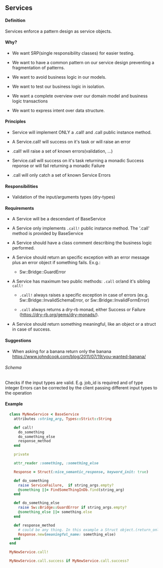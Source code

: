 ## Services

#### Definition
Services enforce a pattern design as service objects.

#### Why?
- We want SRP(single responsibility classes) for easier testing.

- We want to have a common pattern on our service design preventing a fragmentation of patterns.

- We want to avoid business logic in our models.

- We want to test our business logic in isolation.

- We want a complete overview over our domain model and business logic transactions

- We want to express intent over data structure.


#### Principles

- Service will implement ONLY a .call! and .call public instance method.

- A Service.call! will success on it's task or will raise an error

- .call! will raise a set of known errors(validation, ...)

- Service.call will success on it's task returning a monadic Success reponse or will fail returning a monadic Failure

- .call will only catch a set of known Service Errors


#### Responsibilities

- Validation of the input/arguments types (dry-types)


#### Requirements

- A Service will be a descendant of BaseService

- A Service only implements `.call!` public instance method. The '.call' method is provided by BaseService


- A Service should have a class comment describing the business logic performed.

- A Service should return an specific exception with an error message plus an error object if something fails. Ex.g.:
  - Sw::Bridge::GuardError

- A Service has maximum two public methods: `.call` or/and it's sibling `call!`
  - `.call!` always raises a specific exception in case of errors (ex.g. Sw::Bridge::InvalidSchemaError, or Sw::Bridge::InvalidFormError)

  - `.call` always returns a dry-rb monad, either Success or Failure (https://dry-rb.org/gems/dry-monads/).

- A Service should return something meaningful, like an object or a struct in case of success.

#### Suggestions
  
  - When asking for a banana return only the banana
    https://www.johndcook.com/blog/2011/07/19/you-wanted-banana/ 

###### Schema
Checks if the input types are valid.
E.g. job_id is required and of type integer
Errors can be corrected by the client passing different input types to the operation

#### Example


```ruby
  class MyNewService < BaseService
    attributes :string_arg, Types::Strict::String

    def call!
      do_something
      do_something_else
      response_method
    end

    private

    attr_reader :something, :something_else 

    Response = Struct(:nice_semantic_response, keyword_init: true)

    def do_something
      raise ServiceFailure,  if string_args.empty?
      @something ||= FindSomeThingInDb.find(string_arg)
    end

    def do_something_else
      raise Sw::Bridge::GuardError if string_args.empty?
      @something_else ||= something.else
    end

    def response_method
      # could be any thing. In this example a Struct object.(return_only_the_banana)
      Response.new(meaningful_name: something_else)
    end
  end

  MyNewService.call!

  MyNewService.call.success if MyNewService.call.success?
```
